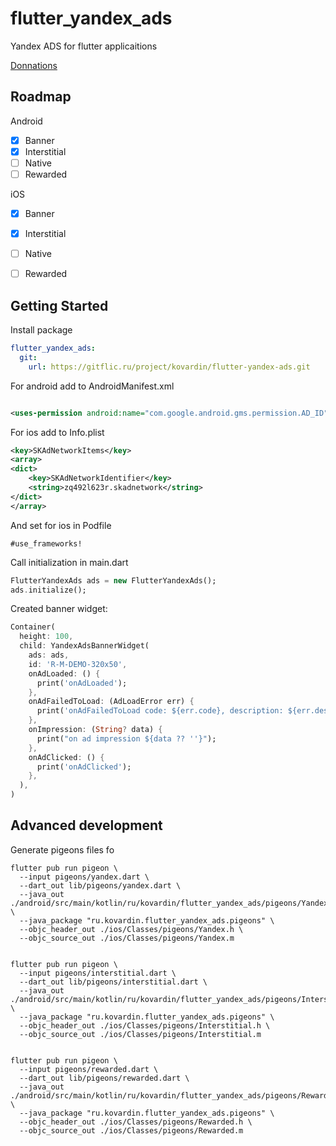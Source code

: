 # flutter_yandex_ads

Yandex ADS for flutter applicaitions

[Donnations](https://www.tinkoff.ru/cf/6xz8n4h0LzO)

## Roadmap

Android
- [x] Banner
- [x] Interstitial
- [ ] Native
- [ ] Rewarded

iOS
- [x] Banner
- [x] Interstitial
- [ ] Native
- [ ] Rewarded


## Getting Started

Install package

```yaml
flutter_yandex_ads:
  git:
    url: https://gitflic.ru/project/kovardin/flutter-yandex-ads.git
```

For android add to AndroidManifest.xml

```xml

<uses-permission android:name="com.google.android.gms.permission.AD_ID" tools:node="remove"/>
```

For ios add to Info.plist

```xml
<key>SKAdNetworkItems</key>
<array>
<dict>
    <key>SKAdNetworkIdentifier</key>
    <string>zq492l623r.skadnetwork</string>
</dict>
</array>
```
And set for ios in Podfile

```
#use_frameworks!
```


Call initialization in main.dart

```dart
FlutterYandexAds ads = new FlutterYandexAds();
ads.initialize();
```

Created banner widget:

```dart
Container(
  height: 100,
  child: YandexAdsBannerWidget(
    ads: ads,
    id: 'R-M-DEMO-320x50',
    onAdLoaded: () {
      print('onAdLoaded');
    },
    onAdFailedToLoad: (AdLoadError err) {
      print('onAdFailedToLoad code: ${err.code}, description: ${err.description}');
    },
    onImpression: (String? data) {
      print("on ad impression ${data ?? ''}");
    },
    onAdClicked: () {
      print('onAdClicked');
    },
  ),
)
```

## Advanced development

Generate pigeons files fo

```
flutter pub run pigeon \
  --input pigeons/yandex.dart \
  --dart_out lib/pigeons/yandex.dart \
  --java_out ./android/src/main/kotlin/ru/kovardin/flutter_yandex_ads/pigeons/Yandex.java \
  --java_package "ru.kovardin.flutter_yandex_ads.pigeons" \
  --objc_header_out ./ios/Classes/pigeons/Yandex.h \
  --objc_source_out ./ios/Classes/pigeons/Yandex.m


flutter pub run pigeon \
  --input pigeons/interstitial.dart \
  --dart_out lib/pigeons/interstitial.dart \
  --java_out ./android/src/main/kotlin/ru/kovardin/flutter_yandex_ads/pigeons/Interstitial.java \
  --java_package "ru.kovardin.flutter_yandex_ads.pigeons" \
  --objc_header_out ./ios/Classes/pigeons/Interstitial.h \
  --objc_source_out ./ios/Classes/pigeons/Interstitial.m


flutter pub run pigeon \
  --input pigeons/rewarded.dart \
  --dart_out lib/pigeons/rewarded.dart \
  --java_out ./android/src/main/kotlin/ru/kovardin/flutter_yandex_ads/pigeons/Rewarded.java \
  --java_package "ru.kovardin.flutter_yandex_ads.pigeons" \
  --objc_header_out ./ios/Classes/pigeons/Rewarded.h \
  --objc_source_out ./ios/Classes/pigeons/Rewarded.m
